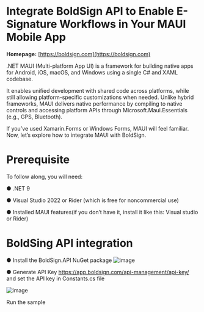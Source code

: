 # Integrate BoldSign API to Enable E-Signature Workflows in Your MAUI Mobile App

**Homepage:** [https://boldsign.com](https://boldsign.com)

.NET MAUI (Multi-platform App UI) is a framework for building native apps for Android, iOS, macOS, and Windows using a single C# and XAML codebase. 

It enables unified development with shared code across platforms, while still allowing platform-specific customizations when needed. Unlike hybrid frameworks, MAUI delivers native performance by compiling to native controls and accessing platform APIs through Microsoft.Maui.Essentials (e.g., GPS, Bluetooth).

If you’ve used Xamarin.Forms or Windows Forms, MAUI will feel familiar. Now, let’s explore how to integrate MAUI with BoldSign.

# Prerequisite

To follow along, you will need:

●	.NET 9

●	Visual Studio 2022 or Rider (which is free for noncommercial use)

●	Installed MAUI features(if you don’t have it, install it like this: Visual studio or Rider)

# BoldSing API integration

● Install the BoldSign.API NuGet package
![image](https://github.com/user-attachments/assets/3214a39d-b1bd-479a-ab59-071838d717a0)

● Generate API Key https://app.boldsign.com/api-management/api-key/ and set the API key in Constants.cs file 

![image](https://github.com/user-attachments/assets/b1f7eb52-fd60-44e3-a202-87c80fc4b384)

Run the sample



